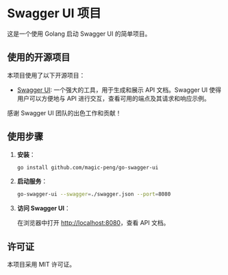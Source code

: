 # Swagger UI 项目

这是一个使用 Golang 启动 Swagger UI 的简单项目。

## 使用的开源项目

本项目使用了以下开源项目：

- [Swagger UI](https://github.com/swagger-api/swagger-ui): 一个强大的工具，用于生成和展示 API 文档。Swagger UI 使得用户可以方便地与 API 进行交互，查看可用的端点及其请求和响应示例。

感谢 Swagger UI 团队的出色工作和贡献！

## 使用步骤

1. **安装**：

    ```bash
    go install github.com/magic-peng/go-swagger-ui
    ```

2. **启动服务**：

    ```bash
    go-swagger-ui --swagger=./swagger.json --port=8080
    ```

3. **访问 Swagger UI**：

   在浏览器中打开 [http://localhost:8080](http://localhost:8080)，查看 API 文档。

## 许可证

本项目采用 MIT 许可证。
